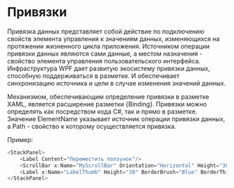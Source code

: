 # Привязки

Привязка данных представляет собой действие по подключению свойств элемента управления к значениям данных, изменяющихся на протяжении жизненного цикла приложения. Источником операции привязки данных являются сами данные, а местом назначения - свойство элемента управления пользовательского интерфейса. Инфраструктура WPF дает развитую экосистему привязки данных, способную поддерживаться в разметке. И обеспечивает синхронизацию источника и цели в случае изменения значений данных.

Механизмом, обеспечивающим определение привязки в разметке XAML, является расширение разметки {Binding}. Привязки можно определять как посредством кода C#, так и прямо в разметке. Значение ElementName указывает источник операции привязки данных, а Path - свойство к которому осуществляется привязка.

Пример:

```csharp
<StackPanel>
    <Label Content="Переместить ползунок"/>
    <ScrollBar x:Name="MyScrollBar" Orientation="Horizontal" Height="30" Minimum="0" Maximum="100" LargeChange="1" SmallChange="1"/>
    <Label x:Name="LabelThumb" Height="30" BorderBrush="Blue" BorderThickness="2" Content="{Binding ElementName=MyScrollBar, Path=Value}"/>
</StackPanel>
```










